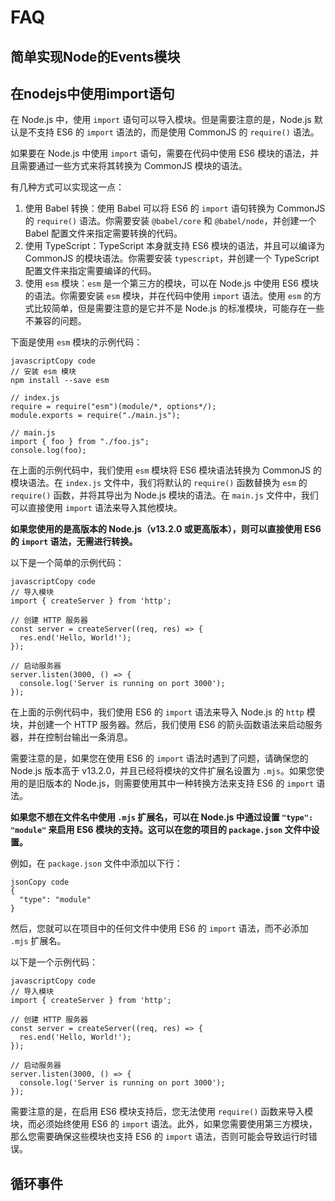 # FAQ

## 简单实现Node的Events模块

## 在nodejs中使用import语句

在 Node.js 中，使用 `import` 语句可以导入模块。但是需要注意的是，Node.js 默认是不支持 ES6 的 `import` 语法的，而是使用 CommonJS 的 `require()` 语法。

如果要在 Node.js 中使用 `import` 语句，需要在代码中使用 ES6 模块的语法，并且需要通过一些方式来将其转换为 CommonJS 模块的语法。

有几种方式可以实现这一点：

1. 使用 Babel 转换：使用 Babel 可以将 ES6 的 `import` 语句转换为 CommonJS 的 `require()` 语法。你需要安装 `@babel/core` 和 `@babel/node`，并创建一个 Babel 配置文件来指定需要转换的代码。
2. 使用 TypeScript：TypeScript 本身就支持 ES6 模块的语法，并且可以编译为 CommonJS 的模块语法。你需要安装 `typescript`，并创建一个 TypeScript 配置文件来指定需要编译的代码。
3. 使用 `esm` 模块：`esm` 是一个第三方的模块，可以在 Node.js 中使用 ES6 模块的语法。你需要安装 `esm` 模块，并在代码中使用 `import` 语法。使用 `esm` 的方式比较简单，但是需要注意的是它并不是 Node.js 的标准模块，可能存在一些不兼容的问题。

下面是使用 `esm` 模块的示例代码：

```
javascriptCopy code
// 安装 esm 模块
npm install --save esm

// index.js
require = require("esm")(module/*, options*/);
module.exports = require("./main.js");

// main.js
import { foo } from "./foo.js";
console.log(foo);
```

在上面的示例代码中，我们使用 `esm` 模块将 ES6 模块语法转换为 CommonJS 的模块语法。在 `index.js` 文件中，我们将默认的 `require()` 函数替换为 `esm` 的 `require()` 函数，并将其导出为 Node.js 模块的语法。在 `main.js` 文件中，我们可以直接使用 `import` 语法来导入其他模块。

**如果您使用的是高版本的 Node.js（v13.2.0 或更高版本），则可以直接使用 ES6 的 `import` 语法，无需进行转换。**

以下是一个简单的示例代码：

```
javascriptCopy code
// 导入模块
import { createServer } from 'http';

// 创建 HTTP 服务器
const server = createServer((req, res) => {
  res.end('Hello, World!');
});

// 启动服务器
server.listen(3000, () => {
  console.log('Server is running on port 3000');
});
```

在上面的示例代码中，我们使用 ES6 的 `import` 语法来导入 Node.js 的 `http` 模块，并创建一个 HTTP 服务器。然后，我们使用 ES6 的箭头函数语法来启动服务器，并在控制台输出一条消息。

需要注意的是，如果您在使用 ES6 的 `import` 语法时遇到了问题，请确保您的 Node.js 版本高于 v13.2.0，并且已经将模块的文件扩展名设置为 `.mjs`。如果您使用的是旧版本的 Node.js，则需要使用其中一种转换方法来支持 ES6 的 `import` 语法。

**如果您不想在文件名中使用 `.mjs` 扩展名，可以在 Node.js 中通过设置 `"type": "module"` 来启用 ES6 模块的支持。这可以在您的项目的 `package.json` 文件中设置。**

例如，在 `package.json` 文件中添加以下行：

```
jsonCopy code
{
  "type": "module"
}
```

然后，您就可以在项目中的任何文件中使用 ES6 的 `import` 语法，而不必添加 `.mjs` 扩展名。

以下是一个示例代码：

```
javascriptCopy code
// 导入模块
import { createServer } from 'http';

// 创建 HTTP 服务器
const server = createServer((req, res) => {
  res.end('Hello, World!');
});

// 启动服务器
server.listen(3000, () => {
  console.log('Server is running on port 3000');
});
```

需要注意的是，在启用 ES6 模块支持后，您无法使用 `require()` 函数来导入模块，而必须始终使用 ES6 的 `import` 语法。此外，如果您需要使用第三方模块，那么您需要确保这些模块也支持 ES6 的 `import` 语法，否则可能会导致运行时错误。

## 循环事件
